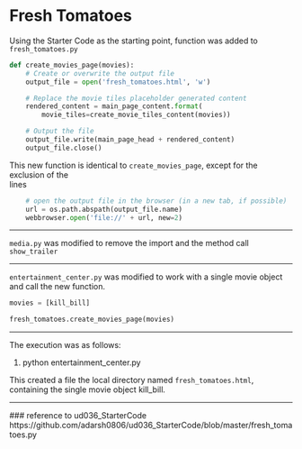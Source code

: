 # Fresh Tomatoes

Using the Starter Code as the starting point, function was added to ```fresh_tomatoes.py```
```python
def create_movies_page(movies):
    # Create or overwrite the output file
    output_file = open('fresh_tomatoes.html', 'w')

    # Replace the movie tiles placeholder generated content
    rendered_content = main_page_content.format(
        movie_tiles=create_movie_tiles_content(movies))

    # Output the file
    output_file.write(main_page_head + rendered_content)
    output_file.close()
```
This new function is identical to ```create_movies_page```, except for the exclusion of the  
lines
```python
    # open the output file in the browser (in a new tab, if possible)
    url = os.path.abspath(output_file.name)
    webbrowser.open('file://' + url, new=2)
```
<hr>

```media.py``` was modified to remove the import and the method call ```show_trailer```

<hr>

```entertainment_center.py``` was modified to work with a single movie object and call the new function.
```python
movies = [kill_bill]

fresh_tomatoes.create_movies_page(movies)
```
<hr>

The execution was as follows:
1. python entertainment_center.py

This created a file the local directory named ```fresh_tomatoes.html```, containing the single movie object kill_bill.


<hr>
### reference to ud036_StarterCode
https://github.com/adarsh0806/ud036_StarterCode/blob/master/fresh_tomatoes.py

